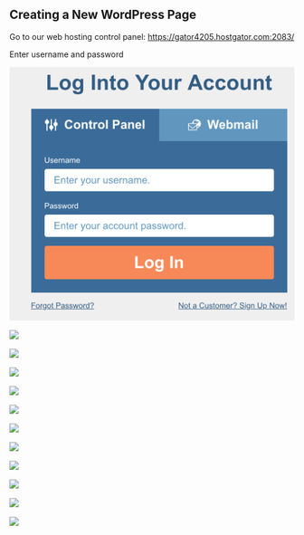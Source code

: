 ## Creating a New WordPress Page

Go to our web hosting control panel:
https://gator4205.hostgator.com:2083/

Enter username and password

![](/sscrg/images/hg1_cpanel.png)

![](/images/hg2_sidebar.png)

![](/images/hg3_web_ess.png)

![](/images/hg4_one_click_ins.png)

![](/images/hg5_wordpress.png)

![](/images/hg6_doms_ins.png)

![](/images/hg7_ins_set.png)

![](/images/hg8_ins_com.png)

![](/images/wp1_log_in.png)

![](/images/wp2_dash.png)

![](/images/wp3_user_new.png)

![](/images/wp4_user_set.png)
